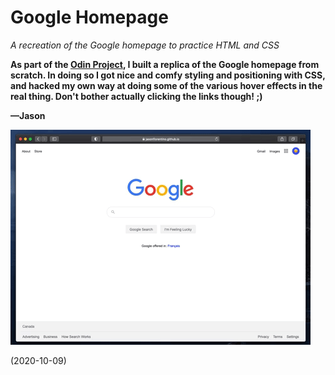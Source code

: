 # Google Homepage
*A recreation of the Google homepage to practice HTML and CSS*

**As part of the [Odin Project](https://www.theodinproject.com/), I built a replica of the Google homepage from scratch. In doing so I got nice and comfy styling and positioning with CSS, and hacked my own way at doing some of the various hover effects in the real thing. Don't bother actually clicking the links though! ;)**

**—Jason**

![Animated Gif of the webpage bring resized](https://raw.githubusercontent.com/jasonflorentino/google-homepage/main/resize.gif)

(2020-10-09)

